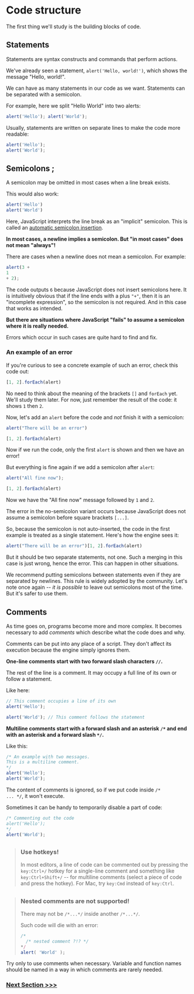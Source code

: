 # Code structure

The first thing we'll study is the building blocks of code.

## Statements

Statements are syntax constructs and commands that perform actions.

We've already seen a statement, `alert('Hello, world!')`, which shows the message "Hello, world!".

We can have as many statements in our code as we want. Statements can be separated with a semicolon.

For example, here we split "Hello World" into two alerts:

```js
alert('Hello'); alert('World');
```

Usually, statements are written on separate lines to make the code more readable:

```js
alert('Hello');
alert('World');
```

## Semicolons ;

A semicolon may be omitted in most cases when a line break exists.

This would also work:

```js
alert('Hello')
alert('World')
```

Here, JavaScript interprets the line break as an "implicit" semicolon. This is called an [automatic semicolon insertion](https://tc39.github.io/ecma262/#sec-automatic-semicolon-insertion).

**In most cases, a newline implies a semicolon. But "in most cases" does not mean "always"!**

There are cases when a newline does not mean a semicolon. For example:

```js
alert(3 +
1
+ 2);
```

The code outputs `6` because JavaScript does not insert semicolons here. It is intuitively obvious that if the line ends with a plus `"+"`, then it is an "incomplete expression", so the semicolon is not required. And in this case that works as intended.

**But there are situations where JavaScript "fails" to assume a semicolon where it is really needed.**

Errors which occur in such cases are quite hard to find and fix.

### An example of an error
If you're curious to see a concrete example of such an error, check this code out:

```js
[1, 2].forEach(alert)
```

No need to think about the meaning of the brackets `[]` and `forEach` yet. We'll study them later. For now, just remember the result of the code: it shows `1` then `2`.

Now, let's add an `alert` before the code and *not* finish it with a semicolon:

```js
alert("There will be an error")

[1, 2].forEach(alert)
```

Now if we run the code, only the first `alert` is shown and then we have an error!

But everything is fine again if we add a semicolon after `alert`:
```js
alert("All fine now");

[1, 2].forEach(alert)  
```

Now we have the "All fine now" message followed by `1` and `2`.


The error in the no-semicolon variant occurs because JavaScript does not assume a semicolon before square brackets `[...]`.

So, because the semicolon is not auto-inserted, the code in the first example is treated as a single statement. Here's how the engine sees it:

```js
alert("There will be an error")[1, 2].forEach(alert)
```

But it should be two separate statements, not one. Such a merging in this case is just wrong, hence the error. This can happen in other situations.

We recommend putting semicolons between statements even if they are separated by newlines. This rule is widely adopted by the community. Let's note once again -- *it is possible* to leave out semicolons most of the time. But it's safer to use them.

## Comments

As time goes on, programs become more and more complex. It becomes necessary to add *comments* which describe what the code does and why.

Comments can be put into any place of a script. They don't affect its execution because the engine simply ignores them.

**One-line comments start with two forward slash characters `//`.**

The rest of the line is a comment. It may occupy a full line of its own or follow a statement.

Like here:
```js
// This comment occupies a line of its own
alert('Hello');

alert('World'); // This comment follows the statement
```

**Multiline comments start with a forward slash and an asterisk <code>/&#42;</code> and end with an asterisk and a forward slash <code>&#42;/</code>.**

Like this:

```js
/* An example with two messages.
This is a multiline comment.
*/
alert('Hello');
alert('World');
```

The content of comments is ignored, so if we put code inside <code>/&#42; ... &#42;/</code>, it won't execute.

Sometimes it can be handy to temporarily disable a part of code:

```js
/* Commenting out the code
alert('Hello');
*/
alert('World');
```

##
> ### Use hotkeys!
> In most editors, a line of code can be commented out by pressing the `key:Ctrl+/` hotkey for a single-line comment and something like `key:Ctrl+Shift+/` -- for multiline comments (select a piece of code and press the hotkey). For Mac, try `key:Cmd` instead of `key:Ctrl`.

## 
> ### Nested comments are not supported!
> There may not be `/*...*/` inside another `/*...*/`.
>
> Such code will die with an error:
>
> ```js
> /*
>   /* nested comment ?!? */
> */
> alert( 'World' );
> ```

Try only to use comments when necessary. Variable and function names should be named in a way in which comments are rarely needed.

### [Next Section >>>](../03-strict-mode)